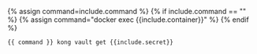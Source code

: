 {% assign command=include.command %}
{% if include.command == "" %}
{% assign command="docker exec {{include.container}}" %}
{% endif %}

```bash
{{ command }} kong vault get {{include.secret}}
```
